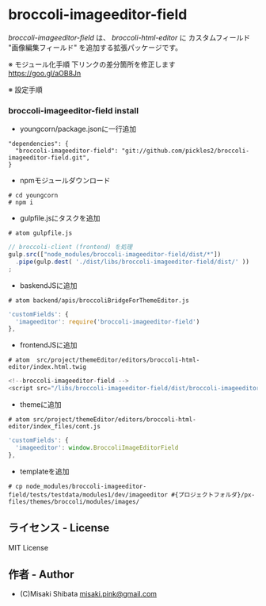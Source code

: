 # broccoli-imageeditor-field

_broccoli-imageeditor-field_ は、 _broccoli-html-editor_ に カスタムフィールド "画像編集フィールド" を追加する拡張パッケージです。

※ モジュール化手順
下リンクの差分箇所を修正します  
https://goo.gl/aOB8Jn

※ 設定手順
### broccoli-imageeditor-field install
- youngcorn/package.jsonに一行追加
```
"dependencies": {
  "broccoli-imageeditor-field": "git://github.com/pickles2/broccoli-imageeditor-field.git",
}
```
- npmモジュールダウンロード
```
# cd youngcorn
# npm i
```

- gulpfile.jsにタスクを追加
```
# atom gulpfile.js
```
```js
// broccoli-client (frontend) を処理
gulp.src(["node_modules/broccoli-imageeditor-field/dist/*"])
  .pipe(gulp.dest( './dist/libs/broccoli-imageeditor-field/dist/' ))
;
```

- baskendJSに追加  
```
# atom backend/apis/broccoliBridgeForThemeEditor.js
```
```js
'customFields': {
  'imageeditor': require('broccoli-imageeditor-field')
},
```

- frontendJSに追加  
```
# atom  src/project/themeEditor/editors/broccoli-html-editor/index.html.twig
```
```js
<!--broccoli-imageeditor-field -->
<script src="/libs/broccoli-imageeditor-field/dist/broccoli-imageeditor-field.js"></script>

```

- themeに追加  
```
# atom src/project/themeEditor/editors/broccoli-html-editor/index_files/cont.js
```
```js
'customFields': {
  'imageeditor': window.BroccoliImageEditorField
},
```

- templateを追加
```
# cp node_modules/broccoli-imageeditor-field/tests/testdata/modules1/dev/imageeditor #{プロジェクトフォルダ}/px-files/themes/broccoli/modules/images/
```


## ライセンス - License

MIT License


## 作者 - Author

- (C)Misaki Shibata <misaki.pink@gmail.com>
